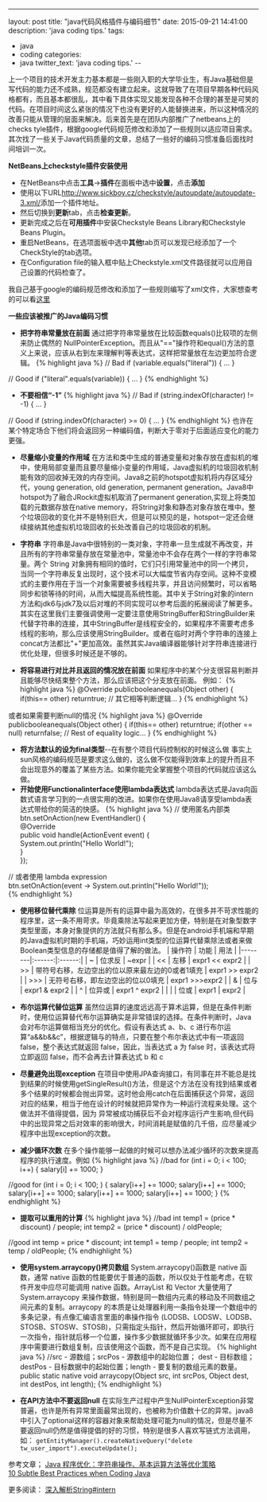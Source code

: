 ---
layout: post
title: "java代码风格插件与编码细节"
date: 2015-09-21 14:41:00
description: 'java coding tips.'
tags:
- java
- coding
categories:
- java
twitter_text: 'java coding tips.'
--


上一个项目的技术开发主力基本都是一些刚入职的大学毕业生，有Java基础但是写代码的能力还不成熟，规范都没有建立起来。这就导致了在项目早期各种代码风格都有，而且基本都很乱，其中看下具体实现又能发现各种不合理的甚至是可笑的代码。在项目时间这么紧张的情况下也没有更好的人能替换进来，所以这种情况的改善只能从管理的层面来解决。后来首先是在团队内部推广了netbeans上的checks tyle插件，根据google代码规范修改和添加了一些规则以适应项目需求。其次找了一些关于Java代码质量的文章，总结了一些好的编码习惯准备后面找时间培训一次。

**NetBeans上checkstyle插件安装使用**

+ 在NetBeans中点击**工具**->**插件**在面板中选中**设置**，点击**添加**
+ 使用以下URL<http://www.sickboy.cz/checkstyle/autoupdate/autoupdate-3.xml/>添加一个插件地址。
+ 然后切换到**更新**tab，点击**检查更新**。
+ 更新完成之后在**可用插件**中安装Checkstyle Beans Library和Checkstyle Beans Plugin。
+ 重启NetBeans，在选项面板中选中**其他**tab页可以发现已经添加了一个CheckStyle的tab选项。
+ 在Configuration file的输入框中贴上Checkstyle.xml文件路径就可以应用自己设置的代码检查了。

我自己基于google的编码规范修改和添加了一些规则编写了xml文件，大家想查考的可以看[这里][ChecksGistLink]



**一些应该被推广的Java编码习惯**


+ **把字符串常量放在前面**
通过把字符串常量放在比较函数equals()比较项的左侧来防止偶然的 NullPointerException。而且从"=="操作符和equal()方法的意义上来说，应该从右到左来理解判等表达式，这样把常量放在左边更加符合逻辑。
{% highlight java %} 
// Bad
if (variable.equals("literal")) { ... }
  
// Good
if ("literal".equals(variable)) { ... }
{% endhighlight %}


+ **不要相信“-1”**
{% highlight java %} 
// Bad
if (string.indexOf(character) != -1) { ... }
  
// Good
if (string.indexOf(character) >= 0) { ... }
{% endhighlight %} 
也许在某个特定场合下他们将会返回另一种编码值，判断大于零对于后面适应变化的能力更强。

+ **尽量缩小变量的作用域**
在方法和类中生成的普通变量和对象存放在虚拟机的堆中，使用局部变量而且要尽量缩小变量的作用域，Java虚拟机的垃圾回收机制能有效的回收掉无效的内存空间。Java8之前的hotspot虚拟机将内存区域分代，young generation, old generation, permanent generation。Java8中hotspot为了融合JRockit虚拟机取消了permanent generation,实现上将类加载的元数据存放在native memory，将String对象和静态对象存放在堆中。整个垃圾回收的变化并不是特别巨大，但是可以预见的是，hotspot一定还会继续接纳其他虚拟机垃圾回收的长处改善自己的垃圾回收的机制。

+ **字符串**
字符串是Java中很特别的一类对象，字符串一旦生成就不再改变，并且所有的字符串常量存放在常量池中，常量池中不会存在两个一样的字符串常量。两个 String 对象拥有相同的值时，它们只引用常量池中的同一个拷贝，当同一个字符串反复出现时，这个技术可以大幅度节省内存空间。这种不变模式的主要作用在于当一个对象需要被多线程共享，并且访问频繁时，可以省略同步和锁等待的时间，从而大幅提高系统性能。其中关于String对象的intern方法和jdk6与jdk7及以后对堆的不同实现可以参考后面的拓展阅读了解更多。
其实在这里我们主要强调使用一定要注意使用StringBuffer和StringBuilder来代替字符串的连接，其中StringBuffer是线程安全的，如果程序不需要考虑多线程的影响，那么应该使用StringBuilder。或者在临时对两个字符串的连接上concat方法都比"+"更加高效。虽然其实Java编译器能够针对字符串连接进行优化处理，但很多时候还是不够的。

+ **将容易进行对比并且返回的情况放在前面**
如果程序中的某个分支很容易判断并且能够尽快结束整个方法，那么应该把这个分支放在前面。
例如：
{% highlight java %}
@Override
publicbooleanequals(Object other) {
  if(this== other) returntrue;
  // 其它相等判断逻辑...
}
{% endhighlight %}

或者如果需要判断null的情况
{% highlight java %}
@Override
publicbooleanequals(Object other) {
  if(this== other) returntrue;
  if(other == null) returnfalse;
  // Rest of equality logic...
}
{% endhighlight %}

+ **将方法默认的设为final类型**--在有整个项目代码控制权的时候这么做
事实上sun风格的编码规范是要求这么做的，这么做不仅能得到效率上的提升而且不会出现意外的覆盖了某些方法。如果你能完全掌握整个项目的代码就应该这么做。
+ **开始使用FunctionaIinterface使用lambda表达式**
lambda表达式是Java向函数式语言学习到的一点很实用的改进。如果你在使用Java8请享受lambda表达式带给你的简洁的快感。
{% highlight java %}
// 使用匿名内部类  
btn.setOnAction(new EventHandler<ActionEvent>() {  
          @Override  
          public void handle(ActionEvent event) {  
              System.out.println("Hello World!");   
          }  
    });  
   
// 或者使用 lambda expression  
btn.setOnAction(event -> System.out.println("Hello World!"));  
{% endhighlight %}


+ **使用移位替代乘除**
位运算是所有的运算中最为高效的，在很多并不苛求性能的程序里，这一条不用苛求。毕竟乘除法写起来更加方便，特别是在对象型数字类型里面，本身对象提供的方法就只有那么多。但是在android手机端和早期的Java虚拟机时期的手机端，巧妙运用int类型的位运算代替乘除法或者来做Boolean类型信息的存储都是值得了解的做法。
| 操作符 |  功能  |  用法  |
|--------|:------:|:------:|
| ~      | 位求反 | ~expr  |
| <<     | 左移   | expr1 << expr2 |
| >>     | 带符号右移，左边空出的位以原来最左边的0或者1填充 | expr1 >> expr2 |
| >>>    | 无符号右移，即左边空出的位以0填充 | expr1 >>>expr2 |
| &      | 位与   | expr1 & expr2 |
| ^      | 位异或 | expr1 ^ expr2 |
| \|     | 位或   | expr1 \| expr2 |

+ **布尔运算代替位运算**
虽然位运算的速度远远高于算术运算，但是在条件判断时，使用位运算替代布尔运算确实是非常错误的选择。在条件判断时，Java 会对布尔运算做相当充分的优化。假设有表达式 a、b、c 进行布尔运算“a&&b&&c”，根据逻辑与的特点，只要在整个布尔表达式中有一项返回 false，整个表达式就返回 false，因此，当表达式 a 为 false 时，该表达式将立即返回 false，而不会再去计算表达式 b 和 c

+ **尽量避免出现exception**
在项目中使用JPA查询接口，有同事在并不能总是找到结果的时候使用getSingleResult()方法，但是这个方法在没有找到结果或者多个结果的时候都会抛出异常。这时他会用catch在后面捕获这个异常，返回对应的结果，相当于他在设计的时候就把异常作为一种运行流程来处理。这个做法并不值得提倡，因为
异常被成功捕获后不会对程序运行产生影响,但代码中的出现异常之后对效率的影响很大，时间消耗是赋值的几千倍，应尽量减少程序中出现exception的次数。

+ **减少循环次数**
在多个操作能够一起做的时候可以想办法减少循环的次数来提高程序的执行速度。例如
{% highlight java %}
//bad
for (int i = 0; i < 100; i++) {
  salary[i] += 1000;
}

//good
for (int i = 0; i < 100; ) {
  salary[i++] += 1000;
  salary[i++] += 1000;
  salary[i++] += 1000;
  salary[i++] += 1000;
  salary[i++] += 1000;
}
{% endhighlight %}

+ **提取可以重用的计算**
{% highlight java %}
//bad
int temp1 = (price * discount) / people;
int temp2 = (price * discount) / oldPeople;

//good
int temp = price * discount;
int temp1 = temp / people;
int temp2 = temp / oldPeople;
{% endhighlight %}


+ **使用system.arraycopy()拷贝数组**
System.arraycopy()函数是 native 函数，通常 native 函数的性能要优于普通的函数，所以仅处于性能考虑，在软件开发中应尽可能调用 native 函数。ArrayList 和 Vector 大量使用了 System.arraycopy 来操作数据，特别是同一数组内元素的移动及不同数组之间元素的复制。arraycopy 的本质是让处理器利用一条指令处理一个数组中的多条记录，有点像汇编语言里面的串操作指令 (LODSB、LODSW、LODSB、STOSB、STOSW、STOSB)，只需指定头指针，然后开始循环即可，即执行一次指令，指针就后移一个位置，操作多少数据就循环多少次。如果在应用程序中需要进行数组复制，应该使用这个函数，而不是自己实现。
{% highlight java %}
//src - 源数组；srcPos - 源数组中的起始位置； dest - 目标数组；destPos - 目标数据中的起始位置；length - 要复制的数组元素的数量。
public static native void arraycopy(Object src, int srcPos, Object dest, int destPos, int length);
{% endhighlight %}


+ **在API方法中不要返回null**
在实际生产过程中产生NullPointerException非常普遍，也许是所有异常里面最常出现的，也被称为价值数十亿的异常。java8中引入了optional这样的容器对象来帮助处理可能为null的情况，但是尽量不要返回null仍然是值得提倡的好的习惯，特别是很多人喜欢写链式方法调用，如：
<code>getEntityManager().createNativeQuery("delete tw_user_import").executeUpdate();</code>




参考文章；
[Java 程序优化：字符串操作、基本运算方法等优化策略](http://www.ibm.com/developerworks/cn/java/j-lo-basic-types/index.html)   
[10 Subtle Best Practices when Coding Java](:http://blog.jooq.org/2013/08/20/10-subtle-best-practices-when-coding-java/)   

更多阅读：
[深入解析String#intern](http://tech.meituan.com/in_depth_understanding_string_intern.html)   

[ChecksGistLink]:https://gist.github.com/CharlesFan913/2b8d92223b1d06ff69e4

